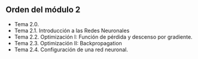 ## Orden del módulo 2

* Tema 2.0.
* Tema 2.1. Introducción a las Redes Neuronales 
* Tema 2.2. Optimización I: Función de pérdida y descenso por gradiente.
* Tema 2.3. Optimización II: Backpropagation
* Tema 2.4. Configuración de una red neuronal.
